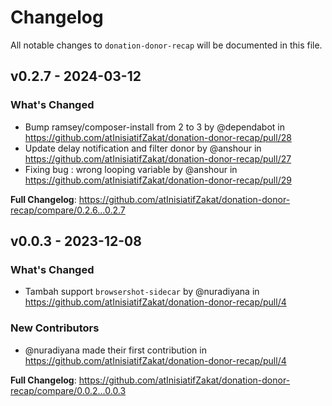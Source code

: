 # Changelog

All notable changes to `donation-donor-recap` will be documented in this file.

## v0.2.7 - 2024-03-12

### What's Changed

* Bump ramsey/composer-install from 2 to 3 by @dependabot in https://github.com/atInisiatifZakat/donation-donor-recap/pull/28
* Update delay notification and filter donor by @anshour in https://github.com/atInisiatifZakat/donation-donor-recap/pull/27
* Fixing bug : wrong looping variable by @anshour in https://github.com/atInisiatifZakat/donation-donor-recap/pull/29

**Full Changelog**: https://github.com/atInisiatifZakat/donation-donor-recap/compare/0.2.6...0.2.7

## v0.0.3 - 2023-12-08

### What's Changed

* Tambah support `browsershot-sidecar`  by @nuradiyana in https://github.com/atInisiatifZakat/donation-donor-recap/pull/4

### New Contributors

* @nuradiyana made their first contribution in https://github.com/atInisiatifZakat/donation-donor-recap/pull/4

**Full Changelog**: https://github.com/atInisiatifZakat/donation-donor-recap/compare/0.0.2...0.0.3
